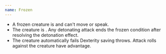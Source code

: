 ```yaml
---
name: Frozen
---
```

* A frozen creature is <me-condition id="incapacitated"/> and can't move or speak.
* The creature is <me-condition id="primed" sub="cold"/>. Any detonating attack ends the frozen condition after resolving
the detonation effect.
* The creature automatically fails Dexterity saving throws. Attack rolls against the creature have advantage.
